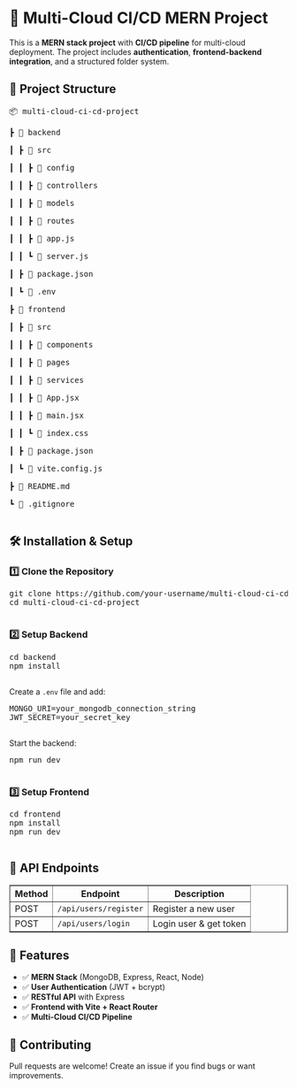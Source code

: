 <!DOCTYPE html>
<html lang="en">
<head>
    <meta charset="UTF-8">
    <meta name="viewport" content="width=device-width, initial-scale=1.0">
</head>
<body>
    <h1>🚀 Multi-Cloud CI/CD MERN Project</h1>
    <p>This is a <strong>MERN stack project</strong> with <strong>CI/CD pipeline</strong> for multi-cloud deployment. The project includes <strong>authentication</strong>, <strong>frontend-backend integration</strong>, and a structured folder system.</p>

  <h2>📂 Project Structure</h2>
    
  <pre>
📦 multi-cloud-ci-cd-project

┣ 📂 backend

┃ ┣ 📂 src

┃ ┃ ┣ 📂 config

┃ ┃ ┣ 📂 controllers

┃ ┃ ┣ 📂 models

┃ ┃ ┣ 📂 routes

┃ ┃ ┣ 📜 app.js

┃ ┃ ┗ 📜 server.js

┃ ┣ 📜 package.json

┃ ┗ 📜 .env

┣ 📂 frontend

┃ ┣ 📂 src

┃ ┃ ┣ 📂 components

┃ ┃ ┣ 📂 pages

┃ ┃ ┣ 📂 services

┃ ┃ ┣ 📜 App.jsx

┃ ┃ ┣ 📜 main.jsx

┃ ┃ ┗ 📜 index.css

┃ ┣ 📜 package.json

┃ ┗ 📜 vite.config.js

┣ 📜 README.md

┗ 📜 .gitignore
  </pre>

  <h2>🛠️ Installation & Setup</h2>
    
  <h3>1️⃣ Clone the Repository</h3>
  <pre>
git clone https://github.com/your-username/multi-cloud-ci-cd-project.git
cd multi-cloud-ci-cd-project
    </pre>

  <h3>2️⃣ Setup Backend</h3>
  <pre>
cd backend
npm install
    </pre>
    <p>Create a <code>.env</code> file and add:</p>
    <pre>
MONGO_URI=your_mongodb_connection_string
JWT_SECRET=your_secret_key
    </pre>
    <p>Start the backend:</p>
    <pre>
npm run dev
    </pre>

  <h3>3️⃣ Setup Frontend</h3>
  <pre>
cd frontend
npm install
npm run dev
    </pre>

  <h2>🚀 API Endpoints</h2>
    <table border="1">
        <tr>
            <th>Method</th>
            <th>Endpoint</th>
            <th>Description</th>
        </tr>
        <tr>
            <td>POST</td>
            <td><code>/api/users/register</code></td>
            <td>Register a new user</td>
        </tr>
        <tr>
            <td>POST</td>
            <td><code>/api/users/login</code></td>
            <td>Login user & get token</td>
        </tr>
    </table>

  <h2>📝 Features</h2>
    <ul>
        <li>✅ <strong>MERN Stack</strong> (MongoDB, Express, React, Node)</li>
        <li>✅ <strong>User Authentication</strong> (JWT + bcrypt)</li>
        <li>✅ <strong>RESTful API</strong> with Express</li>
        <li>✅ <strong>Frontend with Vite + React Router</strong></li>
        <li>✅ <strong>Multi-Cloud CI/CD Pipeline</strong></li>
    </ul>

  <h2>🤝 Contributing</h2>
    <p>Pull requests are welcome! Create an issue if you find bugs or want improvements.</p>
</body>
</html>
